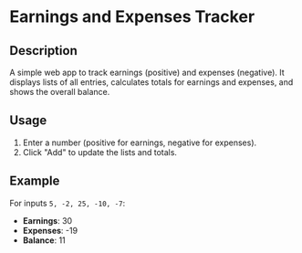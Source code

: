 # Earnings and Expenses Tracker

## Description

A simple web app to track earnings (positive) and expenses (negative). It displays lists of all entries, calculates totals for earnings and expenses, and shows the overall balance.

## Usage

1. Enter a number (positive for earnings, negative for expenses).
2. Click "Add" to update the lists and totals.

## Example

For inputs `5, -2, 25, -10, -7`:
- **Earnings**: 30
- **Expenses**: -19
- **Balance**: 11

